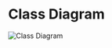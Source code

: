 # Class Diagram
![Class Diagram](https://user-images.githubusercontent.com/95415292/168736131-eb8b57d7-ce37-4efe-941a-3c707ce29d73.PNG)
